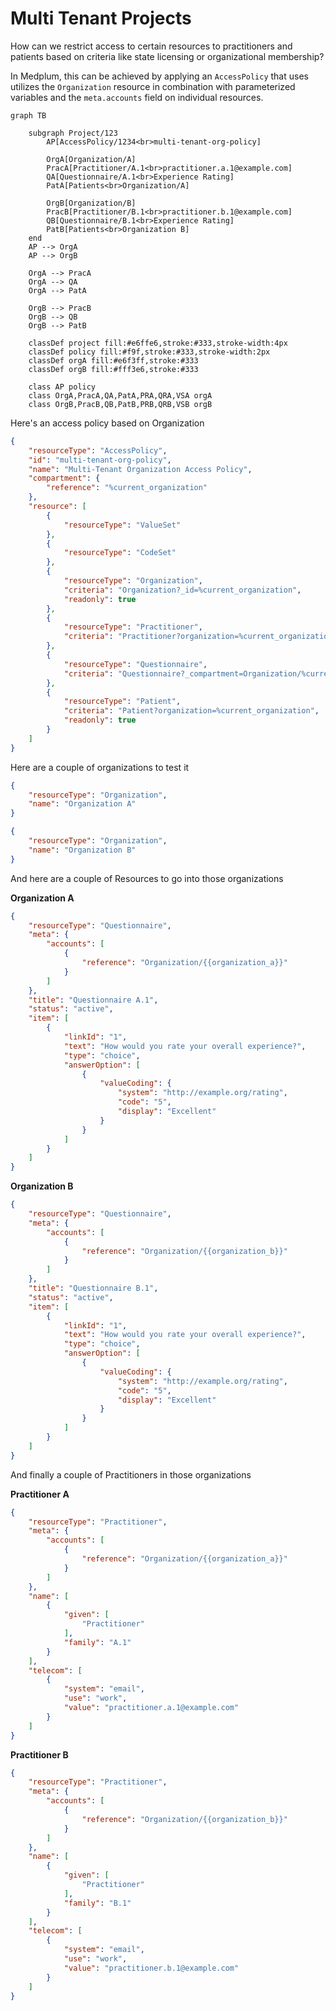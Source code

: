 # Multi Tenant Projects

How can we restrict access to certain resources to practitioners and patients based on criteria like state licensing or organizational membership? 

In Medplum, this can be achieved by applying an `AccessPolicy` that uses utilizes the `Organization` resource in combination with parameterized variables and the `meta.accounts` field on individual resources. 





```mermaid
graph TB
   
    subgraph Project/123
        AP[AccessPolicy/1234<br>multi-tenant-org-policy]

        OrgA[Organization/A]
        PracA[Practitioner/A.1<br>practitioner.a.1@example.com]
        QA[Questionnaire/A.1<br>Experience Rating]
        PatA[Patients<br>Organization/A]

        OrgB[Organization/B]
        PracB[Practitioner/B.1<br>practitioner.b.1@example.com]
        QB[Questionnaire/B.1<br>Experience Rating]
        PatB[Patients<br>Organization B]
    end
    AP --> OrgA
    AP --> OrgB
    
    OrgA --> PracA
    OrgA --> QA
    OrgA --> PatA

    OrgB --> PracB
    OrgB --> QB
    OrgB --> PatB

    classDef project fill:#e6ffe6,stroke:#333,stroke-width:4px
    classDef policy fill:#f9f,stroke:#333,stroke-width:2px
    classDef orgA fill:#e6f3ff,stroke:#333
    classDef orgB fill:#fff3e6,stroke:#333
    
    class AP policy
    class OrgA,PracA,QA,PatA,PRA,QRA,VSA orgA
    class OrgB,PracB,QB,PatB,PRB,QRB,VSB orgB
```
Here's an access policy based on Organization
```json
{
    "resourceType": "AccessPolicy",
    "id": "multi-tenant-org-policy",
    "name": "Multi-Tenant Organization Access Policy",
    "compartment": {
        "reference": "%current_organization"
    },
    "resource": [
        {
            "resourceType": "ValueSet"
        },
        {
            "resourceType": "CodeSet"
        },
        {
            "resourceType": "Organization",
            "criteria": "Organization?_id=%current_organization",
            "readonly": true
        },
        {
            "resourceType": "Practitioner",
            "criteria": "Practitioner?organization=%current_organization"
        },
        {
            "resourceType": "Questionnaire",
            "criteria": "Questionnaire?_compartment=Organization/%current_organization"
        },
        {
            "resourceType": "Patient",
            "criteria": "Patient?organization=%current_organization",
            "readonly": true
        }
    ]
}
```

Here are a couple of organizations to test it
```json
{
    "resourceType": "Organization",
    "name": "Organization A"
}
```

```json
{
    "resourceType": "Organization",
    "name": "Organization B"
}
```
And here are a couple of Resources to go into those organizations

**Organization A**
```json
{
    "resourceType": "Questionnaire",
    "meta": {
        "accounts": [
            {
                "reference": "Organization/{{organization_a}}"
            }
        ]
    },
    "title": "Questionnaire A.1",
    "status": "active",
    "item": [
        {
            "linkId": "1",
            "text": "How would you rate your overall experience?",
            "type": "choice",
            "answerOption": [
                {
                    "valueCoding": {
                        "system": "http://example.org/rating",
                        "code": "5",
                        "display": "Excellent"
                    }
                }
            ]
        }
    ]
}
```
**Organization B**
```json
{
    "resourceType": "Questionnaire",
    "meta": {
        "accounts": [
            {
                "reference": "Organization/{{organization_b}}"
            }
        ]
    },
    "title": "Questionnaire B.1",
    "status": "active",
    "item": [
        {
            "linkId": "1",
            "text": "How would you rate your overall experience?",
            "type": "choice",
            "answerOption": [
                {
                    "valueCoding": {
                        "system": "http://example.org/rating",
                        "code": "5",
                        "display": "Excellent"
                    }
                }
            ]
        }
    ]
}
```
And finally a couple of Practitioners in those organizations

**Practitioner A**
```json
{
    "resourceType": "Practitioner",
    "meta": {
        "accounts": [
            {
                "reference": "Organization/{{organization_a}}"
            }
        ]
    },
    "name": [
        {
            "given": [
                "Practitioner"
            ],
            "family": "A.1"
        }
    ],
    "telecom": [
        {
            "system": "email",
            "use": "work",
            "value": "practitioner.a.1@example.com"
        }
    ]
}
```
**Practitioner B**
```json
{
    "resourceType": "Practitioner",
    "meta": {
        "accounts": [
            {
                "reference": "Organization/{{organization_b}}"
            }
        ]
    },
    "name": [
        {
            "given": [
                "Practitioner"
            ],
            "family": "B.1"
        }
    ],
    "telecom": [
        {
            "system": "email",
            "use": "work",
            "value": "practitioner.b.1@example.com"
        }
    ]
}
```
